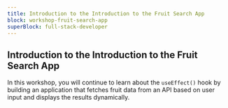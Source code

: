 ```yaml
---
title: Introduction to the Introduction to the Fruit Search App
block: workshop-fruit-search-app
superBlock: full-stack-developer
---
```


## Introduction to the Introduction to the Fruit Search App

In this workshop, you will continue to learn about the <code>useEffect()</code> hook by building an application that fetches fruit data from an API based on user input and displays the results dynamically.
